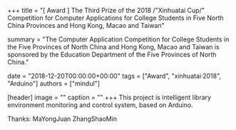+++
title = "[ Award ] The Third Prize of the 2018 /"Xinhuatai Cup/" Competition for Computer Applications for College Students in Five North China Provinces and Hong Kong, Macao and Taiwan"

summary = "The Computer Application Competition for College Students in the Five Provinces of North China and Hong Kong, Macao and Taiwan is sponsored by the Education Department of the Five Provinces of North China."

date = "2018-12-20T00:00:00+00:00"
tags = ["Award", "xinhuatai·2018", "Arduino"]
authors = ["mindul"]

[header]
image = ""
caption = ""
+++
This project is  intelligent library environment monitoring and control system, based on Arduino.

Thanks: MaYongJuan  ZhangShaoMin